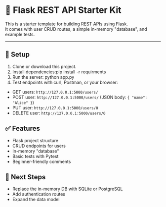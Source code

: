 # 🚀 Flask REST API Starter Kit

This is a starter template for building REST APIs using Flask.  
It comes with user CRUD routes, a simple in-memory "database", and example tests.  

---

## 🔧 Setup
1. Clone or download this project.
2. Install dependencies:pip install -r requirments 
3. Run the server: python app.py
4. Test endpoints with curl, Postman, or your browser:
- GET users: `http://127.0.0.1:5000/users/`
- POST user: `http://127.0.0.1:5000/users/` (JSON body: `{ "name": "Alice" }`)
- PUT user: `http://127.0.0.1:5000/users/0`
- DELETE user: `http://127.0.0.1:5000/users/0`

## ✅ Features
- Flask project structure  
- CRUD endpoints for users  
- In-memory "database"  
- Basic tests with Pytest  
- Beginner-friendly comments  

## 🎯 Next Steps
- Replace the in-memory DB with SQLite or PostgreSQL  
- Add authentication routes  
- Expand the data model  

